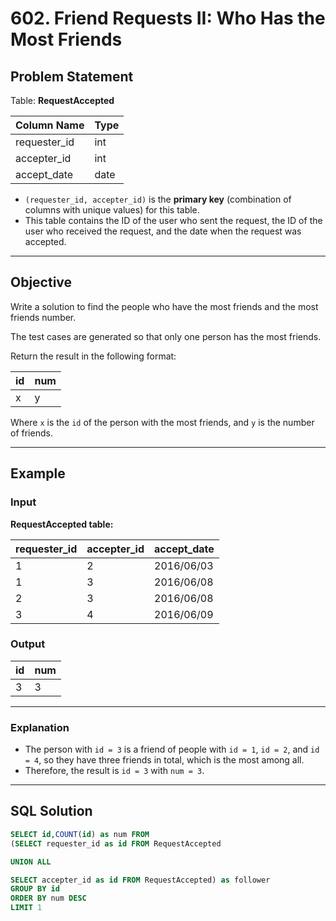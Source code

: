 # 602. Friend Requests II: Who Has the Most Friends

## Problem Statement

Table: **RequestAccepted**

| Column Name    | Type    |
|----------------|---------|
| requester_id   | int     |
| accepter_id    | int     |
| accept_date    | date    |

- `(requester_id, accepter_id)` is the **primary key** (combination of columns with unique values) for this table.
- This table contains the ID of the user who sent the request, the ID of the user who received the request, and the date when the request was accepted.

---

## Objective

Write a solution to find the people who have the most friends and the most friends number.

The test cases are generated so that only one person has the most friends.

Return the result in the following format:

| id | num |
|----|-----|
| x  | y   |

Where `x` is the `id` of the person with the most friends, and `y` is the number of friends.

---

## Example

### Input

**RequestAccepted table:**

| requester_id | accepter_id | accept_date |
|--------------|-------------|-------------|
| 1            | 2           | 2016/06/03  |
| 1            | 3           | 2016/06/08  |
| 2            | 3           | 2016/06/08  |
| 3            | 4           | 2016/06/09  |

### Output

| id | num |
|----|-----|
| 3  | 3   |

---

### Explanation

- The person with `id = 3` is a friend of people with `id = 1`, `id = 2`, and `id = 4`, so they have three friends in total, which is the most among all.
- Therefore, the result is `id = 3` with `num = 3`.

---

## SQL Solution

```sql
SELECT id,COUNT(id) as num FROM
(SELECT requester_id as id FROM RequestAccepted 

UNION ALL

SELECT accepter_id as id FROM RequestAccepted) as follower
GROUP BY id
ORDER BY num DESC
LIMIT 1
```
